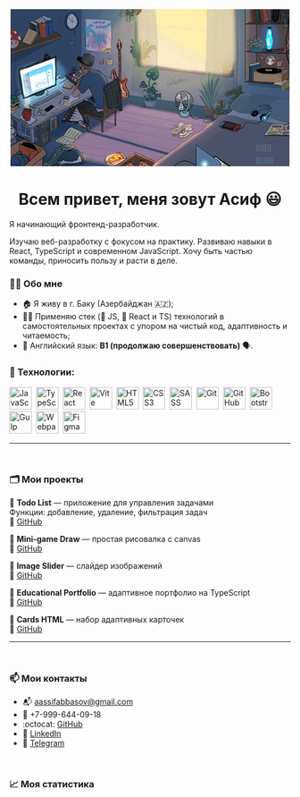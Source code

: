 <div align="center" width=100%>
	<img src="assets/pc.gif" alt="">
</div>

<div id="header" align="center">
	<h1>Всем привет, меня зовут Асиф &#128515;</h1>
</div>
<div>
	<p>Я начинающий фронтенд-разработчик.</p>	
	<p>Изучаю веб-разработку с фокусом на практику. Развиваю навыки в React, TypeScript и современном JavaScript.  
	   Хочу быть частью команды, приносить пользу и расти в деле.
	</p>
</div>

### :technologist:  Обо мне 
- :house: Я живу в г. Баку (Азербайджан :azerbaijan:);
- :technologist: Применяю стек (:orange_book: JS, :blue_book: React и TS) технологий в самостоятельных проектах с упором на чистый код, адаптивность и читаемость;
- :england: Английский язык: **B1 (продолжаю совершенствовать)** :speaking_head:.

### :toolbox:  Технологии:

<img src="https://cdn.jsdelivr.net/gh/devicons/devicon/icons/javascript/javascript-original.svg" title="JavaScript" width="40" height="40"/>&nbsp;
<img src="https://cdn.jsdelivr.net/gh/devicons/devicon@latest/icons/typescript/typescript-original.svg" title="TypeScript" width="40" height="40"/>&nbsp;
<img src="https://cdn.jsdelivr.net/gh/devicons/devicon/icons/react/react-original.svg" title="React" width="40" height="40"/>&nbsp;
<img src="https://cdn.jsdelivr.net/gh/devicons/devicon@latest/icons/vitejs/vitejs-original.svg" title="Vite" width="40" height="40"/>&nbsp;
<img src="https://cdn.jsdelivr.net/gh/devicons/devicon/icons/html5/html5-original.svg" title="HTML5" width="40" height="40"/>&nbsp;
<img src="https://cdn.jsdelivr.net/gh/devicons/devicon/icons/css3/css3-original.svg" title="CSS3" width="40" height="40"/>&nbsp;
<img src="https://cdn.jsdelivr.net/gh/devicons/devicon@latest/icons/sass/sass-original.svg" title="SASS" width="40" height="40"/>&nbsp;
<img src="https://cdn.jsdelivr.net/gh/devicons/devicon/icons/git/git-plain.svg" title="Git" width="40" height="40"/>&nbsp;
<img src="https://cdn.jsdelivr.net/gh/devicons/devicon@latest/icons/github/github-original.svg" title="GitHub" width="40" height="40"/>&nbsp;
<img src="https://cdn.jsdelivr.net/gh/devicons/devicon/icons/bootstrap/bootstrap-plain.svg" title="Bootstrap" width="40" height="40"/>&nbsp;
<img src="https://cdn.jsdelivr.net/gh/devicons/devicon@latest/icons/gulp/gulp-plain.svg" title="Gulp" width="40" height="40"/>&nbsp;
<img src="https://cdn.jsdelivr.net/gh/devicons/devicon@latest/icons/webpack/webpack-original.svg" title="Webpack" width="40" height="40"/>&nbsp;
<img src="https://cdn.jsdelivr.net/gh/devicons/devicon@latest/icons/figma/figma-original.svg" title="Figma" width="40" height="40"/>&nbsp;

---

<br/>

### :card_index_dividers:  Мои проекты  

🔹 **Todo List** — приложение для управления задачами  
Функции: добавление, удаление, фильтрация задач  
🔗 [GitHub](https://github.com/Asif-jun/todo-list)  

🔹 **Mini-game Draw** — простая рисовалка с canvas  
🔗 [GitHub](https://github.com/Asif-jun/Mini-game-Draw-)  

🔹 **Image Slider** — слайдер изображений  
🔗 [GitHub](https://github.com/Asif-jun/Creating-an-image-slider)  

🔹 **Educational Portfolio** — адаптивное портфолио на TypeScript  
🔗 [GitHub](https://github.com/Asif-jun/educational-portfolio)  

🔹 **Cards HTML** — набор адаптивных карточек  
🔗 [GitHub](https://github.com/Asif-jun/Cards)  

---

<br/>

### :mailbox: Мои контакты  

- :mailbox_with_mail: [aassifabbasov@gmail.com](mailto:aassifabbasov@gmail.com)  
- :iphone: +7-999-644-09-18  
- :octocat: [GitHub](https://github.com/Asif-jun)  
- :link: [LinkedIn](https://www.linkedin.com/in/asif-abbasov-86a838296/)  
- :link: [Telegram](https://t.me/Zass_Massa)  

<br/>

### :chart_with_upwards_trend:  Моя статистика

<div id="stat" align="center">
	<img src="http://github-profile-summary-cards.vercel.app/api/cards/profile-details?username=Asif-jun&theme=algolia" alt="">
	<img src="http://github-profile-summary-cards.vercel.app/api/cards/repos-per-language?username=Asif-jun&theme=algolia" alt="">
	<img src="http://github-profile-summary-cards.vercel.app/api/cards/most-commit-language?username=Asif-jun&theme=algolia" alt="">
	<img src="http://github-profile-summary-cards.vercel.app/api/cards/stats?username=Asif-jun&theme=algolia" alt="">
	<img src="http://github-profile-summary-cards.vercel.app/api/cards/productive-time?username=Asif-jun&theme=algolia&utcOffset=8" alt="">
</div>



